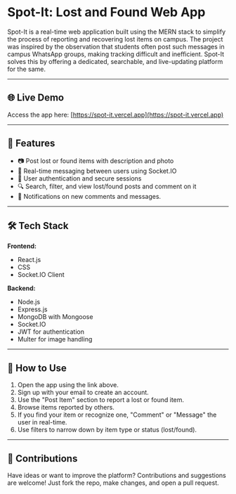 # Spot-It: Lost and Found Web App

Spot-It is a real-time web application built using the MERN stack to simplify the process of reporting and recovering lost items on campus. The project was inspired by the observation that students often post such messages in campus WhatsApp groups, making tracking difficult and inefficient. Spot-It solves this by offering a dedicated, searchable, and live-updating platform for the same.

---

## 🌐 Live Demo

Access the app here: [https://spot-it.vercel.app](https://spot-it.vercel.app)

---

## 🚀 Features

- 📷 Post lost or found items with description and photo
- 💬 Real-time messaging between users using Socket.IO
- 👥 User authentication and secure sessions
- 🔍 Search, filter, and view lost/found posts and comment on it
- 🔔 Notifications on new comments and messages.


---

## 🛠️ Tech Stack

**Frontend:**  
- React.js
- CSS
- Socket.IO Client 

**Backend:**  
- Node.js  
- Express.js  
- MongoDB with Mongoose  
- Socket.IO  
- JWT for authentication  
- Multer for image handling

---

## 📄 How to Use

1. Open the app using the link above.
2. Sign up with your email to create an account.
3. Use the "Post Item" section to report a lost or found item.
4. Browse items reported by others.
5. If you find your item or recognize one, "Comment" or "Message" the user in real-time.
6. Use filters to narrow down by item type or status (lost/found).

---

## 🙌 Contributions

Have ideas or want to improve the platform? Contributions and suggestions are welcome! Just fork the repo, make changes, and open a pull request.

